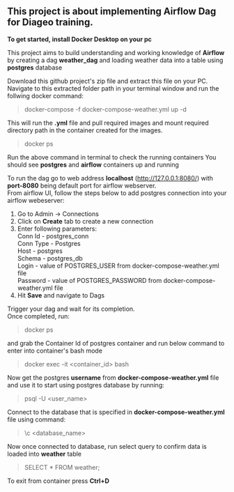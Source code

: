 ## This project is about implementing Airflow Dag for Diageo training.



**To get started, install Docker Desktop on your pc**

This project aims to build understanding and working knowledge of **Airflow** by creating a dag **weather_dag** and loading weather data into a table using **postgres** database

Download this github project's zip file and extract this file on your PC.  
Navigate to this extracted folder path in your terminal window and run the follwing docker command:
> docker-compose -f docker-compose-weather.yml up -d

This will run the **.yml** file and pull required images and mount required directory path in the container created for the images.
> docker ps

Run the above command in terminal to check the running containers
You should see **postgres** and **airflow** containers up and running

To run the dag go to web address **localhost** (http://127.0.0.1:8080/) with **port-8080** being default port for airflow webserver.    
From airflow UI, follow the steps below to add postgres connection into your airflow webeserver:  
1. Go to Admin -> Connections
2. Click on **Create** tab to create a new connection
3. Enter following parameters:  
   Conn Id - postgres_conn          
   Conn Type - Postgres   
   Host - postgres    
   Schema - postgres_db   
   Login - value of POSTGRES_USER from docker-compose-weather.yml file  
   Password - value of POSTGRES_PASSWORD from docker-compose-weather.yml file   
4. Hit **Save** and navigate to Dags  
   
Trigger your dag and wait for its completion.  
Once completed, run:  
> docker ps

and grab the Container Id of postgres container and run below command to enter into container's bash mode
> docker exec -it <container_id> bash

Now get the postgres **username** from **docker-compose-weather.yml** file and use it to start using postgres database by running:
> psql -U <user_name>

Connect to the database that is specified in **docker-compose-weather.yml** file using command:
> \c <database_name>

Now once connected to database, run select query to confirm data is loaded into **weather** table
> SELECT * FROM weather;

To exit from container press **Ctrl+D**

